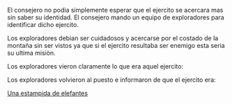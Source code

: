 El consejero no podia simplemente esperar que el ejercito se acercara mas sin saber
su identidad. El consejero mando un equipo de exploradores para identificar dicho
ejercito.

Los exploradores debian ser cuidadosos y acercarse por el costado de la montaña 
sin ser vistos ya que si el ejercito resultaba ser enemigo esta seria su
ultima misiòn.

Los exploradores vieron claramente lo que era aquel ejercito:

Los exploradores volvieron al puesto e informaron de que el ejercito era:

[Una estampida de elefantes](estampida/estampida.md)




